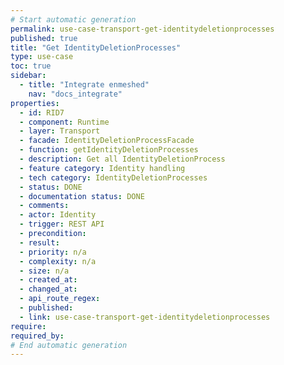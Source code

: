 ```yaml
---
# Start automatic generation
permalink: use-case-transport-get-identitydeletionprocesses
published: true
title: "Get IdentityDeletionProcesses"
type: use-case
toc: true
sidebar:
  - title: "Integrate enmeshed"
    nav: "docs_integrate"
properties:
  - id: RID7
  - component: Runtime
  - layer: Transport
  - facade: IdentityDeletionProcessFacade
  - function: getIdentityDeletionProcesses
  - description: Get all IdentityDeletionProcess
  - feature category: Identity handling
  - tech category: IdentityDeletionProcesses
  - status: DONE
  - documentation status: DONE
  - comments:
  - actor: Identity
  - trigger: REST API
  - precondition:
  - result:
  - priority: n/a
  - complexity: n/a
  - size: n/a
  - created_at:
  - changed_at:
  - api_route_regex:
  - published:
  - link: use-case-transport-get-identitydeletionprocesses
require:
required_by:
# End automatic generation
---
```

